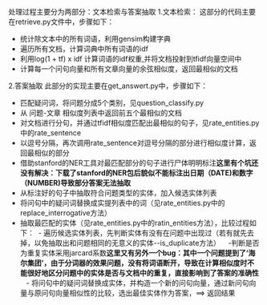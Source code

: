 处理过程主要分为两部分：文本检索与答案抽取
1.文本检索：
这部分的代码主要在retrieve.py文件中，步骤如下：
- 统计除文本中的所有词语，利用gensim构建字典
- 遍历所有文档，计算词典中所有词语的idf
- 利用log(1 + tf) x idf 计算词语的idf权重,并将文档投射到tfidf向量空间中
- 计算每一个问句向量和所有文章向量的余弦相似度，返回最相似的文档

2.答案抽取
此部分的实现主要在get_answert.py中，步骤如下：
- 匹配疑问词，将问题分成5个类别，见question_classify.py
- 从 问题-文章 相似度列表中返回前五个最相似的文档
- 对文档进行分句，并通过tfidf相似度匹配出最相似的句子，见rate_entities.py中的rate_sentence
- 以逗号分隔，再次调用rate_sentence对逗号分隔的部分进行相似度计算，返回最相似的部分
- 借助stanford的NER工具对最匹配部分的句子进行尸体明明标注**这里有个坑还没有解决：下载了stanford的NER包后貌似不能标注出日期（DATE)和数字（NUMBER)导致部分答案无法抽取**
- 从标注好的句子中抽取符合问题类型的实体，加入候选实体列表
- 将问句中的疑问词替换成实提列表中的词（见rate_entities.py中的replace_interrogative方法）
- 抽取最匹配的实体（见rate_entities.py中的ratin_entities方法），比较过程如下：
  - 遍历候选实体列表，先判断实体有没有在问题中出现过（若有就先去掉，以免抽取出和问题相同的无意义的实体--is_duplicate方法）
    -判断是否为重复实体采用jarcard系数**这里又有另外一个bug：其中一个问题提到了‘海尔集团’，由于分词器的效果问题，没有将词语断开，导致在计算相似度时不能很好地区分问题中的实体是否与文档中的重复，直接影响到了答案的准确性**
    - 将问句中的疑问词替换成实体，并构造一个新的问句向量，通过新问句向量与原问句向量相似性的比较，选出最佳实体作为答案，==> 返回结果
